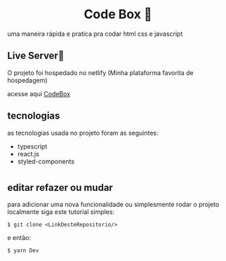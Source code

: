 ﻿<h1 align="center">Code Box 🔧</h1>

uma maneira rápida e pratica pra codar html css e javascript 

## Live Server📡
O projeto foi hospedado no netlify (Minha plataforma favorita de hospedagem)

acesse aqui [CodeBox](https://cranky-thompson-8fb93b.netlify.app)


## tecnologias

as tecnologias usada no projeto foram as seguintes:

- typescript
- react.js
- styled-components 

# 

## editar refazer ou mudar

para adicionar uma nova funcionalidade ou simplesmente rodar o projeto localmente siga este tutorial simples:

```git
$ git clone <LinkDesteRepositorio/>
```

e então:
```cmd
$ yarn Dev
```
